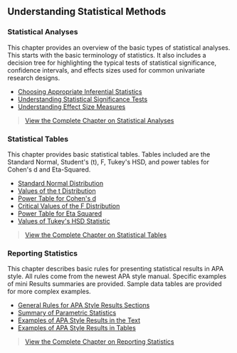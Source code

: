 ## Understanding Statistical Methods 

### Statistical Analyses

This chapter provides an overview of the basic types of statistical analyses. This starts with the basic terminology of statistics. It also includes a decision tree for highlighting the typical tests of statistical significance, confidence intervals, and effects sizes used for common univariate research designs.

- [Choosing Appropriate Inferential Statistics](./choosing)
- [Understanding Statistical Significance Tests](./significance)
- [Understanding Effect Size Measures](./effects)

> [View the Complete Chapter on Statistical Analyses](./statistical-analyses/complete)

### Statistical Tables

This chapter provides basic statistical tables. Tables included are the Standard Normal, Student's (t), F, Tukey's HSD, and power tables for Cohen's d and Eta-Squared. 

- [Standard Normal Distribution](./normal)
- [Values of the t Distribution](./t)
- [Power Table for Cohen's d](./powerd)
- [Critical Values of the F Distribution](./F)
- [Power Table for Eta Squared](./powereta)
- [Values of Tukey's HSD Statistic](./hsd)

> [View the Complete Chapter on Statistical Tables](./statistical-tables/complete)

### Reporting Statistics

This chapter describes basic rules for presenting statistical results in APA style. All rules come from the newest APA style manual. Specific examples of mini Results summaries are provided. Sample data tables are provided for more complex examples.

- [General Rules for APA Style Results Sections](./reporting-statistics/general)
- [Summary of Parametric Statistics](./reporting-statistics/summary)
- [Examples of APA Style Results in the Text](./reporting-statistics/text)
- [Examples of APA Style Results in Tables](./reporting-statistics/tables)

> [View the Complete Chapter on Reporting Statistics](./reporting-statistics/complete)
